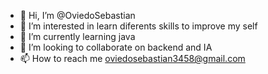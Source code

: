 - 👋 Hi, I’m @OviedoSebastian
- 👀 I’m interested in learn diferents skills to improve my self
- 🌱 I’m currently learning java
- 💞️ I’m looking to collaborate on backend and IA
- 📫 How to reach me oviedosebastian3458@gmail.com

<!---
OviedoSebastian/OviedoSebastian is a ✨ special ✨ repository because its `README.md` (this file) appears on your GitHub profile.
You can click the Preview link to take a look at your changes.
--->
